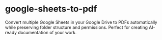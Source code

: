 # google-sheets-to-pdf
Convert multiple Google Sheets in your Google Drive to PDFs automatically while preserving folder structure and permissions. Perfect for creating AI-ready documentation of your work.
